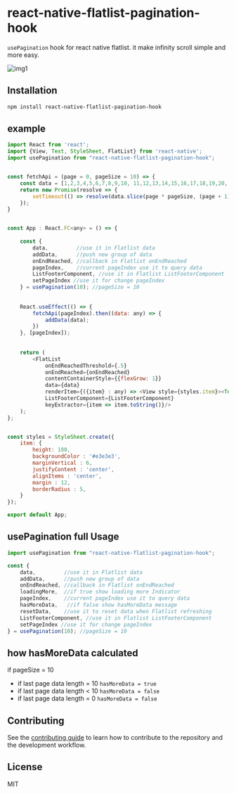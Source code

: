 # react-native-flatlist-pagination-hook
`usePagination` hook for react native flatlist. it make infinity scroll simple and more easy.

![img1](https://raw.githubusercontent.com/ahmedGaber93/react-native-flatlist-pagination-hook/master/doc/img1.gif)

## Installation

```sh
npm install react-native-flatlist-pagination-hook
```

## example

```js
import React from 'react';
import {View, Text, StyleSheet, FlatList} from 'react-native';
import usePagination from "react-native-flatlist-pagination-hook";


const fetchApi = (page = 0, pageSize = 10) => {
    const data = [1,2,3,4,5,6,7,8,9,10, 11,12,13,14,15,16,17,18,19,20, 21,22,23,24,25]
    return new Promise(resolve => {
        setTimeout(() => resolve(data.slice(page * pageSize, (page + 1) * pageSize) || []), 1000);
    });
}


const App : React.FC<any> = () => {
    
    const {
        data,         //use it in Flatlist data
        addData,      //push new group of data
        onEndReached, //callback in Flatlist onEndReached
        pageIndex,    //current pageIndex use it to query data
        ListFooterComponent, //use it in Flatlist ListFooterComponent
        setPageIndex //use it for change pageIndex
    } = usePagination(10); //pageSize = 10
    
    
    React.useEffect(() => {
        fetchApi(pageIndex).then((data: any) => {
            addData(data);
        })
    }, [pageIndex]);
    
    
    return (
        <FlatList
            onEndReachedThreshold={.5}
            onEndReached={onEndReached}
            contentContainerStyle={{flexGrow: 1}}
            data={data}
            renderItem={({item} : any) => <View style={styles.item}><Text>item: {item}</Text></View>}
            ListFooterComponent={ListFooterComponent}
            keyExtractor={item => item.toString()}/>
    );
};


const styles = StyleSheet.create({
    item: {
        height: 100,
        backgroundColor : '#e3e3e3',
        marginVertical : 6,
        justifyContent : 'center',
        alignItems : 'center',
        margin : 12,
        borderRadius : 5,
    }
});

export default App;

```



## usePagination full Usage

```js
import usePagination from "react-native-flatlist-pagination-hook";

const {
    data,         //use it in Flatlist data
    addData,      //push new group of data
    onEndReached, //callback in Flatlist onEndReached
    loadingMore,  //if true show loading more Indicator
    pageIndex,    //current pageIndex use it to query data
    hasMoreData,   //if false show hasMoreData message
    resetData,    //use it to reset data when Flatlist refreshing
    ListFooterComponent, //use it in Flatlist ListFooterComponent
    setPageIndex //use it for change pageIndex
} = usePagination(10); //pageSize = 10

```



## how hasMoreData calculated
if pageSize = 10
* if last page data length = 10 `hasMoreData = true`
* if last page data length < 10 `hasMoreData = false`
* if last page data length = 0 `hasMoreData = false`


## Contributing

See the [contributing guide](CONTRIBUTING.md) to learn how to contribute to the repository and the development workflow.

## License

MIT
